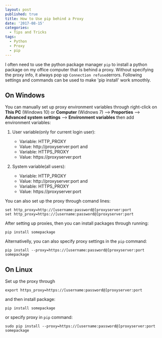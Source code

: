```yaml
---
layout: post
published: true
title: How to Use pip behind a Proxy
date: '2017-08-15'
categories:
  - Tips and Tricks
tags:
  - Python
  - Proxy
  - pip
---
```

I often need to use the python package manager `pip` to install a python package on my office computer that is behind a proxy. Without specifying the proxy info, it always pop up `Connection refused`errors. Following settings and commands can be used to make 'pip install' work smoothly.
<!--more-->

## On Windows
You can manually set up proxy environment variables through right-click on **This PC** (Windows 10) or **Computer** (Widnows 7) --> **Proporties** --> **Advanced system settings** --> **Environment variables** then add environment variables:

1. User variable(only for current login user):

    - Variable: HTTP_PROXY
    - Value: http://proxyserver:port
   and 
    - Variable: HTTPS_PROXY
    - Value: https://proxyserver:port
2. System variable(all users):

    - Variable: HTTP_PROXY
    - Value: http://proxyserver:port
   and 
    - Variable: HTTPS_PROXY
    - Value: https://proxyserver:port

You can also set up the proxy through comand lines:

~~~
set http_proxy=http://[username:password@]proxyserver:port
set http_proxy=https://[username:password@]proxyserver:port
~~~

After setting up proxies, then you can install packages through running:
~~~
pip install somepackage
~~~

Alternativelly, you can also specify proxy settings in the `pip` command:

~~~
pip install --proxy=https://[username:password@]proxyserver:port somepackage
~~~

## On Linux
Set up the proxy through

~~~
export https_proxy=https://[username:password@]proxyserver:port
~~~

and then install package:

~~~
pip install somepackage
~~~

or specify proxy in `pip` command:

~~~
sudo pip install --proxy=https://[username:password@]proxyserver:port somepackage
~~~
